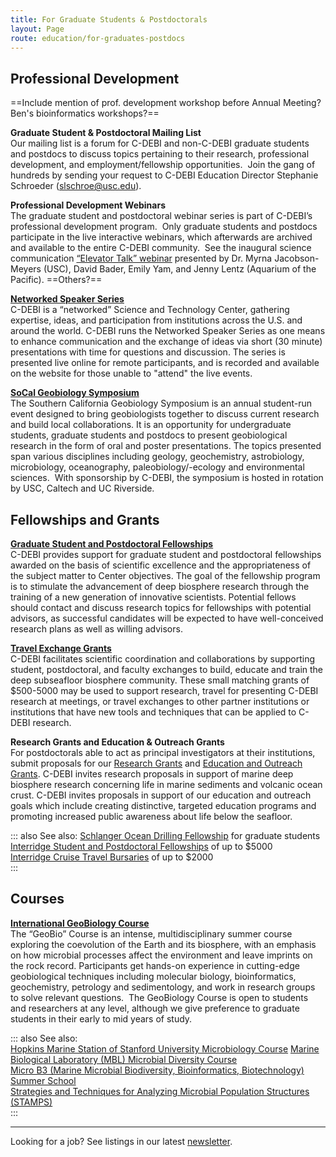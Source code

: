 ```yaml
---
title: For Graduate Students & Postdoctorals
layout: Page
route: education/for-graduates-postdocs
---
```


## Professional Development

==Include mention of prof. development workshop before Annual Meeting? Ben's bioinformatics workshops?==

**Graduate Student & Postdoctoral Mailing List**  
Our mailing list is a forum for C-DEBI and non-C-DEBI graduate students and postdocs to discuss topics pertaining to their research, professional development, and employment/fellowship opportunities.  Join the gang of hundreds by sending your request to C-DEBI Education Director Stephanie Schroeder ([slschroe@usc.edu](mailto:slschroe@usc.edu)).

**Professional Development Webinars**  
The graduate student and postdoctoral webinar series is part of C-DEBI’s professional development program.  Only graduate students and postdocs participate in the live interactive webinars, which afterwards are archived and available to the entire C-DEBI community.  See the inaugural science communication [“Elevator Talk” webinar](https://www.youtube.com/watch?v=i4XdEx4_UeU) presented by Dr. Myrna Jacobson-Meyers (USC), David Bader, Emily Yam, and Jenny Lentz (Aquarium of the Pacific). ==Others?==

**[Networked Speaker Series](../community/nss.md)**  
C-DEBI is a “networked” Science and Technology Center, gathering expertise, ideas, and participation from institutions across the U.S. and around the world. C-DEBI runs the Networked Speaker Series as one means to enhance communication and the exchange of ideas via short (30 minute) presentations with time for questions and discussion. The series is presented live online for remote participants, and is recorded and available on the website for those unable to "attend" the live events.

**[SoCal Geobiology Symposium](http://geobio2016.gps.caltech.edu/)**  
The Southern California Geobiology Symposium is an annual student-run event designed to bring geobiologists together to discuss current research and build local collaborations. It is an opportunity for undergraduate students, graduate students and postdocs to present geobiological research in the form of oral and poster presentations. The topics presented span various disciplines including geology, geochemistry, astrobiology, microbiology, oceanography, paleobiology/-ecology and environmental sciences.  With sponsorship by C-DEBI, the symposium is hosted in rotation by USC, Caltech and UC Riverside.

## Fellowships and Grants

**[Graduate Student and Postdoctoral Fellowships](../research/research-fellowships.md)**  
C-DEBI provides support for graduate student and postdoctoral fellowships awarded on the basis of scientific excellence and the appropriateness of the subject matter to Center objectives. The goal of the fellowship program is to stimulate the advancement of deep biosphere research through the training of a new generation of innovative scientists. Potential fellows should contact and discuss research topics for fellowships with potential advisors, as successful candidates will be expected to have well-conceived research plans as well as willing advisors.

**[Travel Exchange Grants](../research/research-travel-exchange.md)**  
C-DEBI facilitates scientific coordination and collaborations by supporting student, postdoctoral, and faculty exchanges to build, educate and train the deep subseafloor biosphere community. These small matching grants of $500-5000 may be used to support research, travel for presenting C-DEBI research at meetings, or travel exchanges to other partner institutions or institutions that have new tools and techniques that can be applied to C-DEBI research.

**Research Grants and Education & Outreach Grants**  
For postdoctorals able to act as principal investigators at their institutions, submit proposals for our [Research Grants](../research/research-grants.md) and [Education and Outreach Grants](grants.md). C-DEBI invites research proposals in support of marine deep biosphere research concerning life in marine sediments and volcanic ocean crust. C-DEBI invites proposals in support of our education and outreach goals which include creating distinctive, targeted education programs and promoting increased public awareness about life below the seafloor.

::: also
See also:
[Schlanger Ocean Drilling Fellowship](http://usssp-iodp.org/research/schlanger-fellowships/) for graduate students  
[Interridge Student and Postdoctoral Fellowships](http://www.interridge.org/fellowship) of up to $5000  
[Interridge Cruise Travel Bursaries](http://www.interridge.org/cruisebursary) of up to $2000  
:::

## Courses

**[International GeoBiology Course](http://dornsife.usc.edu/wrigley/geobiology/)**  
The “GeoBio” Course is an intense, multidisciplinary summer course exploring the coevolution of the Earth and its biosphere, with an emphasis on how microbial processes affect the environment and leave imprints on the rock record. Participants get hands-on experience in cutting-edge geobiological techniques including molecular biology, bioinformatics, geochemistry, petrology and sedimentology, and work in research groups to solve relevant questions.  The GeoBiology Course is open to students and researchers at any level, although we give preference to graduate students in their early to mid years of study.

::: also
See also:  
[Hopkins Marine Station of Stanford University Microbiology Course](http://www.stanford.edu/class/cee274s/)
[Marine Biological Laboratory (MBL) Microbial Diversity Course](http://hermes.mbl.edu/education/courses/summer/course_micro_div.html)  
[Micro B3 (Marine Microbial Biodiversity, Bioinformatics, Biotechnology) Summer School](http://www.microb3.eu/events/workshops)  
[Strategies and Techniques for Analyzing Microbial Population Structures (STAMPS)](http://hermes.mbl.edu/education/courses/special_topics/stamps.html)  
:::

---
Looking for a job? See listings in our latest [newsletter](http://www.darkenergybiosphere.org/newsletters/).
